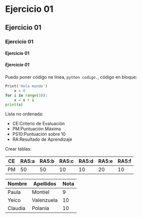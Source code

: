 # Ejercicio 01
## Ejercicio 01
### Ejercicio 01
#### Ejercicio 01
##### Ejercicio 01
Puedo poner código ne linea, `python codigo.`, código en bloque:

```python
Print('Hola mundo')
    x = 0
for i in range(10):
    x = x + i
print(x)
```
Lista no ordenada:

* CE:Criterio de Evaluación
* PM:Puntuación Máxima
* PS10:Puntuación sobre 10
* RA:Resultado de Aprendizaje 

Crear tablas:

|CE |RA5:a|RA5:b|RA5:c|RA5:d|RA5:e|RA5:f|
|---|-----|-----|-----|-----|-----|-----|
|PM |50   |50   |10   |10   |20   |10   |

|Nombre| Apellidos|Nota|
|------|--------  |----|
|Paula | Montiel  | 9  |
| Yeico| Valenzuela| 10|
| Claudia| Polanía| 10|
